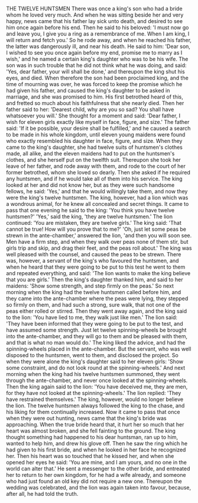 THE TWELVE HUNTSMEN
There
was
once
a
king's
son
who
had
a
bride
whom
he
loved
very
much.
And
when
he
was
sitting
beside
her
and
very
happy,
news
came
that
his
father
lay
sick
unto
death,
and
desired
to
see
him
once
again
before
his
end.
Then
he
said
to
his
beloved:
'I
must
now
go
and
leave
you,
I
give
you
a
ring
as
a
remembrance
of
me.
When
I
am
king,
I
will
return
and
fetch
you.'
So
he
rode
away,
and
when
he
reached
his
father,
the
latter
was
dangerously
ill,
and
near
his
death.
He
said
to
him:
'Dear
son,
I
wished
to
see
you
once
again
before
my
end,
promise
me
to
marry
as
I
wish,'
and
he
named
a
certain
king's
daughter
who
was
to
be
his
wife.
The
son
was
in
such
trouble
that
he
did
not
think
what
he
was
doing,
and
said:
'Yes,
dear
father,
your
will
shall
be
done,'
and
thereupon
the
king
shut
his
eyes,
and
died.
When
therefore
the
son
had
been
proclaimed
king,
and
the
time
of
mourning
was
over,
he
was
forced
to
keep
the
promise
which
he
had
given
his
father,
and
caused
the
king's
daughter
to
be
asked
in
marriage,
and
she
was
promised
to
him.
His
first
betrothed
heard
of
this,
and
fretted
so
much
about
his
faithfulness
that
she
nearly
died.
Then
her
father
said
to
her:
'Dearest
child,
why
are
you
so
sad?
You
shall
have
whatsoever
you
will.'
She
thought
for
a
moment
and
said:
'Dear
father,
I
wish
for
eleven
girls
exactly
like
myself
in
face,
figure,
and
size.'
The
father
said:
'If
it
be
possible,
your
desire
shall
be
fulfilled,'
and
he
caused
a
search
to
be
made
in
his
whole
kingdom,
until
eleven
young
maidens
were
found
who
exactly
resembled
his
daughter
in
face,
figure,
and
size.
When
they
came
to
the
king's
daughter,
she
had
twelve
suits
of
huntsmen's
clothes
made,
all
alike,
and
the
eleven
maidens
had
to
put
on
the
huntsmen's
clothes,
and
she
herself
put
on
the
twelfth
suit.
Thereupon
she
took
her
leave
of
her
father,
and
rode
away
with
them,
and
rode
to
the
court
of
her
former
betrothed,
whom
she
loved
so
dearly.
Then
she
asked
if
he
required
any
huntsmen,
and
if
he
would
take
all
of
them
into
his
service.
The
king
looked
at
her
and
did
not
know
her,
but
as
they
were
such
handsome
fellows,
he
said:
'Yes,'
and
that
he
would
willingly
take
them,
and
now
they
were
the
king's
twelve
huntsmen.
The
king,
however,
had
a
lion
which
was
a
wondrous
animal,
for
he
knew
all
concealed
and
secret
things.
It
came
to
pass
that
one
evening
he
said
to
the
king:
'You
think
you
have
twelve
huntsmen?'
'Yes,'
said
the
king,
'they
are
twelve
huntsmen.'
The
lion
continued:
'You
are
mistaken,
they
are
twelve
girls.'
The
king
said:
'That
cannot
be
true!
How
will
you
prove
that
to
me?'
'Oh,
just
let
some
peas
be
strewn
in
the
ante-chamber,'
answered
the
lion,
'and
then
you
will
soon
see.
Men
have
a
firm
step,
and
when
they
walk
over
peas
none
of
them
stir,
but
girls
trip
and
skip,
and
drag
their
feet,
and
the
peas
roll
about.'
The
king
was
well
pleased
with
the
counsel,
and
caused
the
peas
to
be
strewn.
There
was,
however,
a
servant
of
the
king's
who
favoured
the
huntsmen,
and
when
he
heard
that
they
were
going
to
be
put
to
this
test
he
went
to
them
and
repeated
everything,
and
said:
'The
lion
wants
to
make
the
king
believe
that
you
are
girls.'
Then
the
king's
daughter
thanked
him,
and
said
to
her
maidens:
'Show
some
strength,
and
step
firmly
on
the
peas.'
So
next
morning
when
the
king
had
the
twelve
huntsmen
called
before
him,
and
they
came
into
the
ante-chamber
where
the
peas
were
lying,
they
stepped
so
firmly
on
them,
and
had
such
a
strong,
sure
walk,
that
not
one
of
the
peas
either
rolled
or
stirred.
Then
they
went
away
again,
and
the
king
said
to
the
lion:
'You
have
lied
to
me,
they
walk
just
like
men.'
The
lion
said:
'They
have
been
informed
that
they
were
going
to
be
put
to
the
test,
and
have
assumed
some
strength.
Just
let
twelve
spinning-wheels
be
brought
into
the
ante-chamber,
and
they
will
go
to
them
and
be
pleased
with
them,
and
that
is
what
no
man
would
do.'
The
king
liked
the
advice,
and
had
the
spinning-wheels
placed
in
the
ante-chamber.
But
the
servant,
who
was
well
disposed
to
the
huntsmen,
went
to
them,
and
disclosed
the
project.
So
when
they
were
alone
the
king's
daughter
said
to
her
eleven
girls:
'Show
some
constraint,
and
do
not
look
round
at
the
spinning-wheels.'
And
next
morning
when
the
king
had
his
twelve
huntsmen
summoned,
they
went
through
the
ante-chamber,
and
never
once
looked
at
the
spinning-wheels.
Then
the
king
again
said
to
the
lion:
'You
have
deceived
me,
they
are
men,
for
they
have
not
looked
at
the
spinning-wheels.'
The
lion
replied:
'They
have
restrained
themselves.'
The
king,
however,
would
no
longer
believe
the
lion.
The
twelve
huntsmen
always
followed
the
king
to
the
chase,
and
his
liking
for
them
continually
increased.
Now
it
came
to
pass
that
once
when
they
were
out
hunting,
news
came
that
the
king's
bride
was
approaching.
When
the
true
bride
heard
that,
it
hurt
her
so
much
that
her
heart
was
almost
broken,
and
she
fell
fainting
to
the
ground.
The
king
thought
something
had
happened
to
his
dear
huntsman,
ran
up
to
him,
wanted
to
help
him,
and
drew
his
glove
off.
Then
he
saw
the
ring
which
he
had
given
to
his
first
bride,
and
when
he
looked
in
her
face
he
recognized
her.
Then
his
heart
was
so
touched
that
he
kissed
her,
and
when
she
opened
her
eyes
he
said:
'You
are
mine,
and
I
am
yours,
and
no
one
in
the
world
can
alter
that.'
He
sent
a
messenger
to
the
other
bride,
and
entreated
her
to
return
to
her
own
kingdom,
for
he
had
a
wife
already,
and
someone
who
had
just
found
an
old
key
did
not
require
a
new
one.
Thereupon
the
wedding
was
celebrated,
and
the
lion
was
again
taken
into
favour,
because,
after
all,
he
had
told
the
truth.
